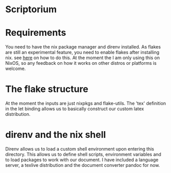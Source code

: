# Scriptorium

# Requirements
You need to have the nix package manager and direnv installed. As flakes are
still an experimental feature, you need to enable flakes after installing nix.
see [here](https://nixos.wiki/wiki/Flakes) on how to do this. At the moment the
I am only using this on NixOS, so any feedback on how it works on other distros
or platforms is welcome. 

# The flake structure

At the moment the inputs are just nixpkgs and flake-utils. The 'tex' definition
in the let binding allows us to basically construct our custom latex distribution.

# direnv and the nix shell

Direnv allows us to load a custom shell environment upon entering this
directory. This allows us to define shell scripts, environment variables and to
load packages to work with our document. I have included a language server, a
texlive distribution and the document converter pandoc for now.



